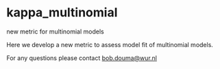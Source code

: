 # kappa_multinomial
new metric for multinomial models

Here we develop a new metric to assess model fit of multinomial models. 

For any questions please contact bob.douma@wur.nl


